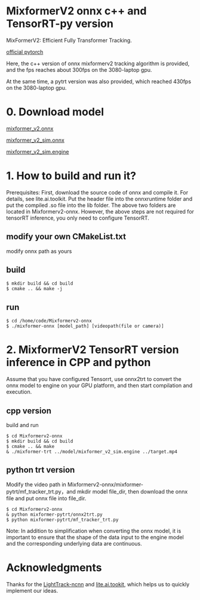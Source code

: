 # MixformerV2 onnx c++ and TensorRT-py version
MixFormerV2: Efficient Fully Transformer Tracking.

[official pytorch](https://github.com/MCG-NJU/MixFormerV2.git)

Here, the c++ version of onnx mixformerv2 tracking algorithm is provided, and the fps reaches about 300fps on the 3080-laptop gpu.

At the same time, a pytrt version was also provided, which reached 430fps on the 3080-laptop gpu.
# 0. Download model
[mixformer_v2.onnx](https://www.123pan.com/s/6iArVv-FYAJ.html)

[mixformer_v2_sim.onnx](https://www.123pan.com/s/6iArVv-mcAJ.html)

[mixformer_v2_sim.engine](https://www.123pan.com/s/6iArVv-ocAJ.html)


# 1. How to build and run it?
Prerequisites: First, download the source code of onnx and compile it. For details, see lite.ai.toolkit. Put the header file into the onnxruntime folder and put the compiled .so file into the lib folder. The above two folders are located in Mixformerv2-onnx. However, the above steps are not required for tensorRT inference, you only need to configure TensorRT.
## modify your own CMakeList.txt
modify onnx path as yours

## build
```
$ mkdir build && cd build
$ cmake .. && make -j
```

## run
```
$ cd /home/code/Mixformerv2-onnx
$ ./mixformer-onnx [model_path] [videopath(file or camera)]
```

# 2. MixformerV2 TensorRT version inference in CPP and python
Assume that you have configured Tensorrt, use onnx2trt to convert the onnx model to engine on your GPU platform, and then start compilation and execution.

## cpp version 
build and run
```
$ cd Mixformerv2-onnx
$ mkdir build && cd build
$ cmake .. && make
& ./mixformer-trt ../model/mixformer_v2_sim.engine ../target.mp4
```
## python trt version
Modify the video path in Mixformerv2-onnx/mixformer-pytrt/mf_tracker_trt.py，and mkdir model file_dir, then download the onnx file and put onnx file into file_dir.
```
$ cd Mixformerv2-onnx
& python mixformer-pytrt/onnx2trt.py 
$ python mixformer-pytrt/mf_tracker_trt.py
```
Note: In addition to simplification when converting the onnx model, it is important to ensure that the shape of the data input to the engine model and the corresponding underlying data are continuous.

# Acknowledgments

Thanks for the [LightTrack-ncnn](https://github.com/Z-Xiong/LightTrack-ncnn.git) and [lite.ai.tookit](https://github.com/DefTruth/lite.ai.toolkit), which helps us to quickly implement our ideas.
